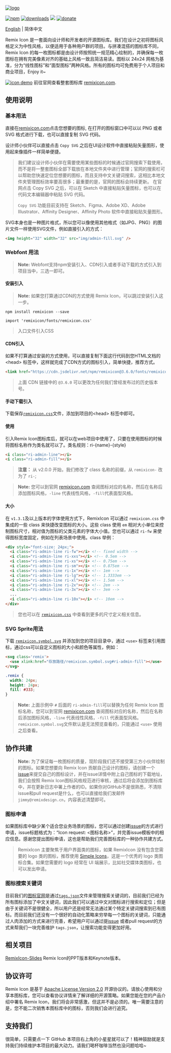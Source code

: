 [![logo](http://cdn.remixicon.com/logo-github.svg)](https://remixicon.com)

[![npm](https://img.shields.io/npm/v/remixicon.svg?labelColor=4A4A4A&color=006AFF&style=flat-square)](https://www.npmjs.com/package/remixicon)
[![downloads](https://img.shields.io/npm/dt/remixicon.svg?labelColor=4A4A4A&color=23AF5F&style=flat-square)](https://www.npmjs.com/package/remixicon)
[![](https://data.jsdelivr.com/v1/package/npm/remixicon/badge)](https://www.jsdelivr.com/package/npm/remixicon)
[![donate](https://img.shields.io/badge/-赞助-DA6429.svg?style=flat-square)](https://remixicon.com/support-us)

[English](./README.md) | 简体中文

Remix Icon 是一套面向设计师和开发者的开源图标库。我们在设计之初将图标风格定义为中性风格，以便适用于各种用户群的项目。与拼凑混搭的图标库不同，Remix Icon 的每一枚图标都是由设计师按照统一规范精心绘制的，并确保每一枚图标在拥有完美像素对齐的基础上风格一致且简洁易读。图标以 24x24 网格为基准，分为“线性图标”和“面型图标”两种风格。所有的图标均可免费用于个人项目和商业项目，Enjoy it~

[![icon demo](http://cdn.remixicon.com/preview.svg)](https://remixicon.com)
前往官网查看整套图标库 [remixicon.com](https://remixicon.com).

## 使用说明

### 基本用法

直接在[remixicon.com](https://remixicon.com)点击您想要的图标, 在打开的图标窗口中可以以 PNG 或者 SVG 格式进行下载，也可以直接复制 SVG 代码。

设计师小伙伴可以直接点击 `Copy SVG` 之后在UI设计软件中直接粘贴矢量图形，使用起来像插件一样简单便捷。

> 我们建议设计师小伙伴在需要使用某些图标的时候通过官网搜索下载使用，而不是将一整套图标全部下载放在本地文件夹中进行管理；官网的搜索栏可以帮助您快速定位您想要的图标，而且支持中文关键词搜索，这相比本地文件夹管理图标效率要高很多；最重要的是，官网的图标会持续更新。
> 在官网点击 Copy SVG 之后，可以在 Sketch 中直接粘贴矢量图标，也可以在代码文本编辑器中粘贴 SVG 代码。
>
> `Copy SVG` 功能目前支持在 Sketch、Figma、Adobe XD、Adobe Illustrator、Affinity Designer、Affinity Photo 软件中直接粘贴矢量图形。

SVG本身也是一种图片格式，所以您可以像使用其他格式（如JPG、PNG）的图片文件一样使用SVG文件，例如直接引入的方式：

```html
<img height="32" width="32" src="img/admin-fill.svg" />
```

### Webfont 用法

> **Note:** Webfont支持npm安装引入、CDN引入或者手动下载的方式引入到项目当中，三选一即可。

#### 安装引入

> **Note:** 如果您打算通过CDN的方式使用 Remix Icon，可以跳过安装引入这一步。

```
npm install remixicon --save
```

```
import 'remixicon/fonts/remixicon.css'
```

> 入口文件引入CSS

#### CDN引入

如果不打算通过安装的方式使用，可以直接复制下面这行代码到您HTML文档的 &lt;head&gt; 标签中，这样就完成了CDN方式的图标引入，简单快捷，推荐方式。

```html
<link href="https://cdn.jsdelivr.net/npm/remixicon@3.6.0/fonts/remixicon.css" rel="stylesheet">
```

> 上面 CDN 链接中的 `@3.6.0` 可以更改为任何我们曾经发布过的历史版本号。

#### 手动下载引入

下载保存[`remixicon.css`](https://cdn.jsdelivr.net/npm/remixicon@2.5.0/fonts/remixicon.css)文件，添加到项目的&lt;head&gt; 标签中即可。

#### 使用

引入Remix Icon图标库后，就可以在web项目中使用了，只要在使用图标的时候将图标名称作为类名就可以了。类名规则：ri-{name}-{style}

```html
<i class="ri-admin-line"></i>
<i class="ri-admin-fill"></i>
```

> **注意：** 从 v2.0.0 开始，我们修改了 class 名称的前缀，从 `remixicon-` 改为了 `ri-`;

> **Note:** 您可以到官网 [remixicon.com](https://remixicon.com) 查阅图标对应的名称，然后在名称后添加图标风格，`-line` 代表线性风格，`-fill`代表面型风格。

#### 大小

在 `v1.3.1`及以上版本的字体使用方式下，RemixIcon 可以通过 `remixicon.css` 中集成的一些 class 来快捷改变图标的大小。这些 class 使用 `em` 相对大小单位来控制图标尺寸，相对值为图标的父类元素的字体大小值。您也可以通过 `ri-fw` 来使得图标宽度固定，例如在列表场景中使用。class 举例：

```html
<div style="font-size: 24px;">
  <i class="ri-admin-line ri-fw"></i> <!-- fixed width -->
  <i class="ri-admin-line ri-xxs"></i> <!-- 0.5em -->
  <i class="ri-admin-line ri-xs"></i> <!-- 0.75em -->
  <i class="ri-admin-line ri-sm"></i> <!-- 0.875em -->
  <i class="ri-admin-line ri-1x"></i> <!-- 1em -->
  <i class="ri-admin-line ri-lg"></i> <!-- 1.3333em -->
  <i class="ri-admin-line ri-xl"></i> <!-- 1.5em -->
  <i class="ri-admin-line ri-2x"></i> <!-- 2em -->
  <i class="ri-admin-line ri-3x"></i> <!-- 3em -->
  ...
  <i class="ri-admin-line ri-10x"></i> <!-- 10em -->
</div>
```

> 您也可以在 [`remixicon.css`](https://github.com/Remix-Design/RemixIcon/blob/master/fonts/remixicon.css) 中查看到更多的尺寸定义相关信息。

### SVG Sprite用法

下载 [`remixicon.symbol.svg`](https://cdn.remixicon.com/releases/v2.5.0/remixicon.symbol.svg) 并添加到您的项目目录中，通过 `<use>` 标签来引用图标，通过css可以自定义图标的大小和颜色等属性，例如：

```html
<svg class='remix'>
  <use xlink:href="存放路径/remixicon.symbol.svg#ri-admin-fill"></use>
</svg>
```

```css
.remix {
  width: 24px;
  height: 24px;
  fill: #333;
}
```

> **Note:** 上面示例中 `#` 后面的 `ri-admin-fill`可以替换为任何 Remix Icon 图标名称，您可以到官网 [remixicon.com](https://remixicon.com) 查阅图标对应的名称，然后在名称后添加图标风格，`-line` 代表线性风格，`-fill` 代表面型风格。`remixicon.symbol.svg`文件默认是无法预览查看的，只能通过 `<use>` 使用之后查看。

## 协作共建

> **Note:** 为了保证每一枚图标的质量，现阶段我们还不接受第三方小伙伴绘制的图标。如果您想要向 Remix Icon 贡献自己设计的图标，请创建一个[issue](https://github.com/Remix-Design/remixicon/issues)来提交自己的图标设计，并在issue详情中附上自己图标的下载地址，我们会按照 Remix Icon图标风格规范进行审核，通过后将会添加到图标库中，并在更新日志中署上作者的ID。如果你对GitHub不是很熟悉，不清除issue和pull request是什么，也可以直接给我们发邮件 `jimmy@remixdesign.cn`，内容表述清楚即可。

### 图标申请

如果图标库中缺少某个适合您业务场景的图标，您可以通过创建[issue](https://github.com/Remix-Design/remixicon/issues)的方式进行申请，issue标题格式为：“Icon request: <图标名称>”，并完善issue模板中的相应信息。感谢您提出图标申请，这也是帮助我们完善图标库的一种协作共建方式。

> RemixIcon 主要聚焦于用户界面类的图标，如果 RemixIcon 没有包含您需要的 logo 类的图标，推荐使用 [Simple Icons](https://github.com/simple-icons/simple-icons)，这是一个优秀的 logo 类图标合集。如果您需要的 logo 经常在 UI 端展示，比如社交媒体类图标，也可以发出申请。

### 图标搜索关键词

目前我们的[图标官网](https://remixicon.com)是通过[`tags.json`](https://github.com/Remix-Design/remixicon/blob/master/tags.json)文件来管理搜索关键词的，目前我们已经为所有图标添加了中文关键词，因此我们可以通过中文对图标进行搜索和定位；但是由于关键词不是很健全，所以用户还是经常无法通过某个特定关键词搜索到已有图标。而目前我们还没有一个很好的自动化策略来穷举每一个图标的关键词，只能通过人肉添加的方式来进行完善，希望用户可以通过提[issue](https://github.com/Remix-Design/remixicon/issues) 或者pull request的方式来帮我们一块完善维护 `tags.json`，让搜索功能变得更加好用。

## 相关项目

[RemixIcon-Slides](https://github.com/Remix-Design/RemixIcon-Slides) Remix Icon的PPT版本和Keynote版本。

## 协议许可

Remix Icon 是基于 [Apache License Version 2.0](https://github.com/Remix-Design/remixicon/blob/master/License) 开源协议的。请放心使用和分享本图标库，您可以查看协议详情来了解详细的开源策略。如果您能在您的产品介绍中署名 Remix Icon，我们将会非常感激，但这并不是必须的。唯一需要注意的是，您不能二次销售本图标库中的图标，否则我们会进行追究。

## 支持我们

很简单，只需要点一下 GitHub 本项目右上角的小星星就可以了！精神鼓励就是支持我们持续维护本项目的最大动力。请我们喝杯咖啡当然也没问题哈哈~
